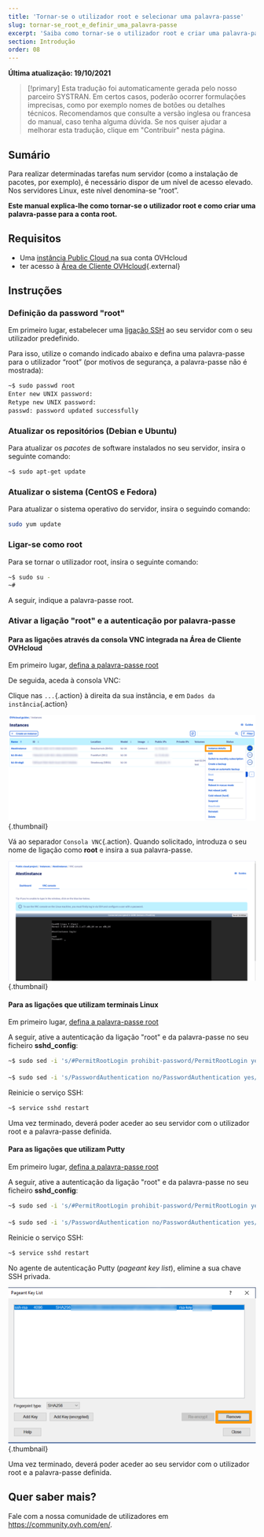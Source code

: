 ```yaml
---
title: 'Tornar-se o utilizador root e selecionar uma palavra-passe'
slug: tornar-se_root_e_definir_uma_palavra-passe
excerpt: 'Saiba como tornar-se o utilizador root e criar uma palavra-passe para a conta root'
section: Introdução
order: 08
---
```


**Última atualização: 19/10/2021**

> [!primary]
> Esta tradução foi automaticamente gerada pelo nosso parceiro SYSTRAN. Em certos casos, poderão ocorrer formulações imprecisas, como por exemplo nomes de botões ou detalhes técnicos. Recomendamos que consulte a versão inglesa ou francesa do manual, caso tenha alguma dúvida. Se nos quiser ajudar a melhorar esta tradução, clique em "Contribuir" nesta página.
>

## Sumário

Para realizar determinadas tarefas num servidor (como a instalação de pacotes, por exemplo), é necessário dispor de um nível de acesso elevado. Nos servidores Linux, este nível denomina-se “root”.

**Este manual explica-lhe como tornar-se o utilizador root e como criar uma palavra-passe para a conta root.**

## Requisitos

* Uma [instância Public Cloud ](https://docs.ovh.com/pt/public-cloud/public-cloud-primeiros-passos/#3o-passo-criacao-de-uma-instancia) na sua conta OVHcloud
* ter acesso à [Área de Cliente OVHcloud](https://www.ovh.com/auth/?action=gotomanager&from=https://www.ovh.pt/&ovhSubsidiary=pt){.external}

## Instruções

### Definição da password "root" <a name="settingtherootpassword"></a>

Em primeiro lugar, estabelecer uma [ligação SSH](https://docs.ovh.com/pt/public-cloud/public-cloud-primeiros-passos/#4o-passo-conexao-a-instancia) ao seu servidor com o seu utilizador predefinido.

Para isso, utilize o comando indicado abaixo e defina uma palavra-passe para o utilizador “root” (por motivos de segurança, a palavra-passe não é mostrada):

```bash
~$ sudo passwd root
Enter new UNIX password:
Retype new UNIX password:
passwd: password updated successfully 
```

### Atualizar os repositórios (Debian e Ubuntu)

Para atualizar os _pacotes_ de software instalados no seu servidor, insira o seguinte comando:

```bash
~$ sudo apt-get update
```

### Atualizar o sistema (CentOS e Fedora)

Para atualizar o sistema operativo do servidor, insira o seguindo comando:

```bash
sudo yum update
```

### Ligar-se como root

Para se tornar o utilizador root, insira o seguinte comando:

```bash
~$ sudo su -
~#
```

A seguir, indique a palavra-passe root.


### Ativar a ligação "root" e a autenticação por palavra-passe

#### Para as ligações através da consola VNC integrada na Área de Cliente OVHcloud

Em primeiro lugar, [defina a palavra-passe root](#settingtherootpassword)

De seguida, aceda à consola VNC:

Clique nas `...`{.action} à direita da sua instância, e em `Dados da instância`{.action} 

![access instance](images/instancedetails.png){.thumbnail} 

Vá ao separador `Consola VNC`{.action}. Quando solicitado, introduza o seu nome de ligação como **root** e insira a sua palavra-passe.

![vnc](images/vnc.png){.thumbnail} 

#### Para as ligações que utilizam terminais Linux

Em primeiro lugar, [defina a palavra-passe root](#settingtherootpassword)

A seguir, ative a autenticação da ligação "root" e da palavra-passe no seu ficheiro **sshd_config**:

```bash
~$ sudo sed -i 's/#PermitRootLogin prohibit-password/PermitRootLogin yes/g' /etc/ssh/sshd_config

~$ sudo sed -i 's/PasswordAuthentication no/PasswordAuthentication yes/g' /etc/ssh/sshd_config
```

Reinicie o serviço SSH:

```bash
~$ service sshd restart
```

Uma vez terminado, deverá poder aceder ao seu servidor com o utilizador root e a palavra-passe definida.

#### Para as ligações que utilizam Putty

Em primeiro lugar, [defina a palavra-passe root](#settingtherootpassword)

A seguir, ative a autenticação da ligação "root" e da palavra-passe no seu ficheiro **sshd_config**:


```bash
~$ sudo sed -i 's/#PermitRootLogin prohibit-password/PermitRootLogin yes/g' /etc/ssh/sshd_config

~$ sudo sed -i 's/PasswordAuthentication no/PasswordAuthentication yes/g' /etc/ssh/sshd_config
```

Reinicie o serviço SSH:

```bash
~$ service sshd restart
```

No agente de autenticação Putty (*pageant key list*), elimine a sua chave SSH privada.

![remove private key](images/pageantkeylist.png){.thumbnail}

Uma vez terminado, deverá poder aceder ao seu servidor com o utilizador root e a palavra-passe definida.

## Quer saber mais?

Fale com a nossa comunidade de utilizadores em <https://community.ovh.com/en/>.